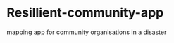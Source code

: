 Resillient-community-app
========================

mapping app for community organisations in a disaster
